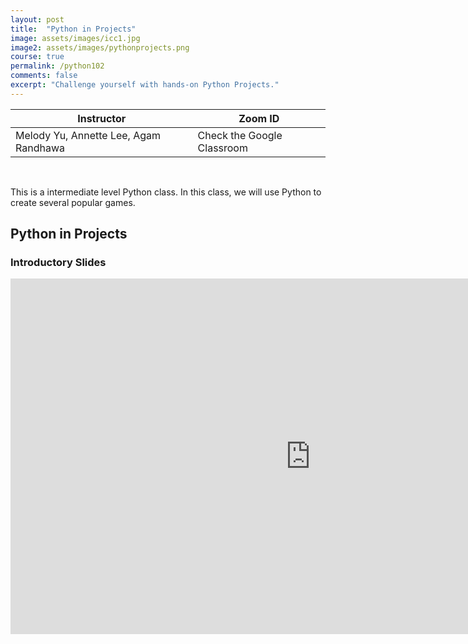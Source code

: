 ```yaml
---
layout: post
title:  "Python in Projects"
image: assets/images/icc1.jpg
image2: assets/images/pythonprojects.png
course: true
permalink: /python102
comments: false
excerpt: "Challenge yourself with hands-on Python Projects."
---
```



<table class="styled-table">
    <thead>
        <tr>
            <th>Instructor</th>
            <th>Zoom ID</th>
        </tr>
    </thead>
    <tbody>
        <tr>
            <td>Melody Yu, Annette Lee, Agam Randhawa</td>
            <td>Check the Google Classroom</td>
        </tr>
    </tbody>
</table>

<br/>

This is a intermediate level Python class.  In this class, we will use Python to create several popular games.

## Python in Projects

### Introductory Slides

<iframe src="https://docs.google.com/presentation/d/e/2PACX-1vRSBNWcPlCLu0e278jon5EjF6_mtbmn4rf4KkX0YwVAdDQqlLvqVmHx_FU3ehygWbFsTe97gNiMYsC_/embed?start=true&loop=true&delayms=3000" frameborder="0" width="960" height="569" allowfullscreen="true" mozallowfullscreen="true" webkitallowfullscreen="true"></iframe>
